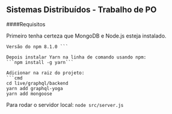 ## Sistemas Distribuídos - Trabalho de PO

####Requisitos

Primeiro tenha certeza que MongoDB e Node.js esteja instalado.
```Versão do node v16.13.0
Versão do npm 8.1.0 ```

Depois instalar Yarn na linha de comando usando npm:
```npm install -g yarn```

Adicionar na raiz do projeto:
```cmd 
cd live/graphql/backend
yarn add graphql-yoga
yarn add mongoose
```

Para rodar o servidor local: 
``node src/server.js``